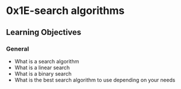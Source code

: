 # 0x1E-search algorithms
## Learning Objectives
### General
* What is a search algorithm
* What is a linear search
* What is a binary search
* What is the best search algorithm to use depending on your needs

